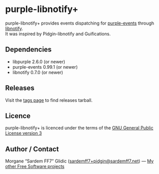 purple-libnotify+
=================

purple-libnotify+ provides events dispatching for [purple-events](//github.com/sardemff7/purple-events#purple-events) through [libnotify](//developer.gnome.org/libnotify/).  
It was inspired by Pidgin-libnotify and Guifications.


Dependencies
------------

- libpurple 2.6.0 (or newer)
- purple-events 0.99.1 (or newer)
- libnotify 0.7.0 (or newer)


Releases
--------

Visit the [tags page](https://github.com/sardemff7/purple-libnotify-plus/tags) to find releases tarball.


Licence
-------

purple-libnotify+ is licenced under the terms of the [GNU General Public License version 3](//www.gnu.org/licenses/gpl.html)


Author / Contact
----------------

Morgane “Sardem FF7” Glidic (sardemff7+pidgin@sardemff7.net) — [My other Free Software projects](//www.val-sans-retour.fr/en/foss/)
